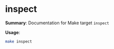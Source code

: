 # inspect

**Summary**: Documentation for Make target `inspect`

**Usage**:

```bash
make inspect
```
